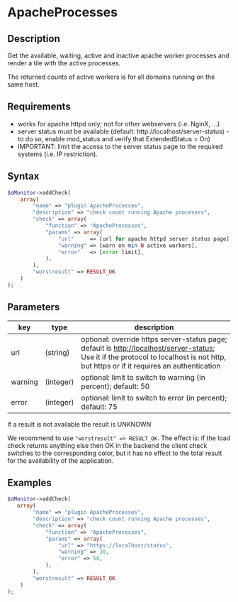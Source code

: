 # ApacheProcesses #

## Description ##

Get the available, waiting, active and inactive apache worker processes and render a tile with the
active processes.

The returned counts of active workers is for all domains running on the same host.

## Requirements ##

- works for apache httpd only; not for other webservers (i.e. NginX, ...)
- server status must be available (default: http://localhost/server-status) - to do so, enable mod_status and verify that ExtendedStatus = On)
- IMPORTANT: limit the access to the server status page to the required systems (i.e. IP restriction).

## Syntax ##

```php
$oMonitor->addCheck(
    array(
        "name" => "plugin ApacheProcesses",
        "description" => "check count running Apache processes",
        "check" => array(
            "function" => "ApacheProcesses",
            "params" => array(
                "url"     => [url for apache httpd server status page],
                "warning" => [warn on min N active workers],
                "error"   => [error limit],
            ),
        ),
        "worstresult" => RESULT_OK
    )
);
```

## Parameters ##

| key        | type     | description
|---         |---       |---
|url         |(string)  | optional: override https server-status page; default is <http://localhost/server-status>; Use it if the protocol to localhost is not http, but https or if it requires an authentication
|warning     |(integer) | optional: limit to switch to warning (in percent); default: 50
|error       |(integer) | optional: limit to switch to error (in percent); default: 75

If a result is not available the result is UNKNOWN

We recommend to use ```"worstresult" => RESULT_OK```. 
The effect is: if the load check returns anything else then OK in the backend
the client check switches to the corresponding color, but it has no effect to the total 
result for the availability of the application.

## Examples ##

```php
$oMonitor->addCheck(
   array(
        "name" => "plugin ApacheProcesses",
        "description" => "check count running Apache processes",
        "check" => array(
            "function" => "ApacheProcesses",
            "params" => array(
                "url" => "https://localhost/status",
                "warning" => 30,
                "error" => 50,
            ),
        ),
        "worstresult" => RESULT_OK
    )
);
```
